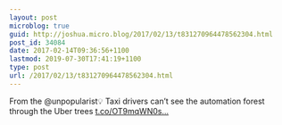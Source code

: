 ```yaml
---
layout: post
microblog: true
guid: http://joshua.micro.blog/2017/02/13/t831270964478562304.html
post_id: 34084
date: 2017-02-14T09:36:56+1100
lastmod: 2019-07-30T17:41:19+1100
type: post
url: /2017/02/13/t831270964478562304.html
---
```

From the @unpopularist💡 Taxi drivers can’t see the automation forest through the Uber trees [t.co/OT9mqWN0s...](https://t.co/OT9mqWN0sW)
